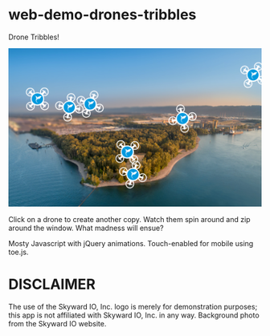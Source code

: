 # web-demo-drones-tribbles

Drone Tribbles!

![Alt text](/images/screenshot.png?raw=true "Drone Tribbles")

Click on a drone to create another copy. Watch them spin around and zip around the window. What madness will ensue?

Mosty Javascript with jQuery animations. Touch-enabled for mobile using toe.js.

DISCLAIMER
==========

The use of the Skyward IO, Inc. logo is merely for demonstration purposes; this app is not affiliated with Skyward IO, Inc. in any way. Background photo from the Skyward IO website.
